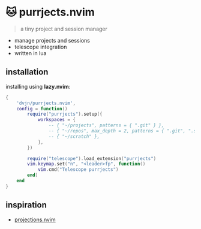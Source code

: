 # 🐱 purrjects.nvim

> a tiny project and session manager

- manage projects and sessions
- telescope integration
- written in lua


## installation

installing using **lazy.nvim**:

```lua
{
    'dvjn/purrjects.nvim',
    config = function()
        require("purrjects").setup({
            workspaces = {
                -- { "~/projects", patterns = { ".git" } },
                -- { "~/repos", max_depth = 2, patterns = { ".git", ".svn" } },
                -- { "~/scratch" },
            },
        })

        require("telescope").load_extension("purrjects")
        vim.keymap.set("n", "<leader>fp", function()
            vim.cmd("Telescope purrjects")
        end)
    end
}
```


## inspiration

- [projections.nvim](https://github.com/GnikDroy/projections.nvim)
